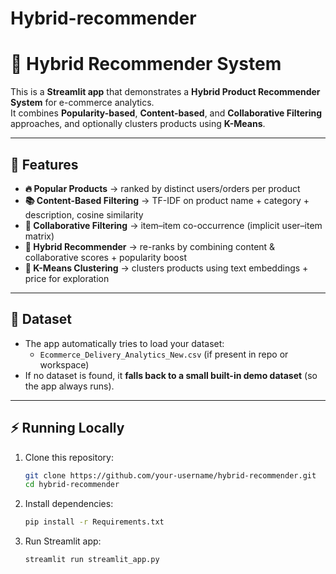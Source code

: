 # Hybrid-recommender
# 🛒 Hybrid Recommender System

This is a **Streamlit app** that demonstrates a **Hybrid Product Recommender System** for e-commerce analytics.  
It combines **Popularity-based**, **Content-based**, and **Collaborative Filtering** approaches, and optionally clusters products using **K-Means**.

---

## 🚀 Features
- **🔥 Popular Products** → ranked by distinct users/orders per product  
- **📚 Content-Based Filtering** → TF-IDF on product name + category + description, cosine similarity  
- **👥 Collaborative Filtering** → item–item co-occurrence (implicit user–item matrix)  
- **🔀 Hybrid Recommender** → re-ranks by combining content & collaborative scores + popularity boost  
- **🧩 K-Means Clustering** → clusters products using text embeddings + price for exploration  

---

## 📂 Dataset
- The app automatically tries to load your dataset:
  - `Ecommerce_Delivery_Analytics_New.csv` (if present in repo or workspace)  
- If no dataset is found, it **falls back to a small built-in demo dataset** (so the app always runs).  

---

## ⚡ Running Locally

1. Clone this repository:
   ```bash
   git clone https://github.com/your-username/hybrid-recommender.git
   cd hybrid-recommender
2. Install dependencies:
   ```bash
   pip install -r Requirements.txt
3. Run Streamlit app:
   ```bash
   streamlit run streamlit_app.py
